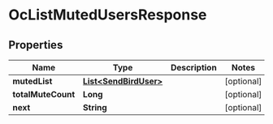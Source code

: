 

# OcListMutedUsersResponse


## Properties

| Name | Type | Description | Notes |
|------------ | ------------- | ------------- | -------------|
|**mutedList** | [**List&lt;SendBirdUser&gt;**](SendBirdUser.md) |  |  [optional] |
|**totalMuteCount** | **Long** |  |  [optional] |
|**next** | **String** |  |  [optional] |



